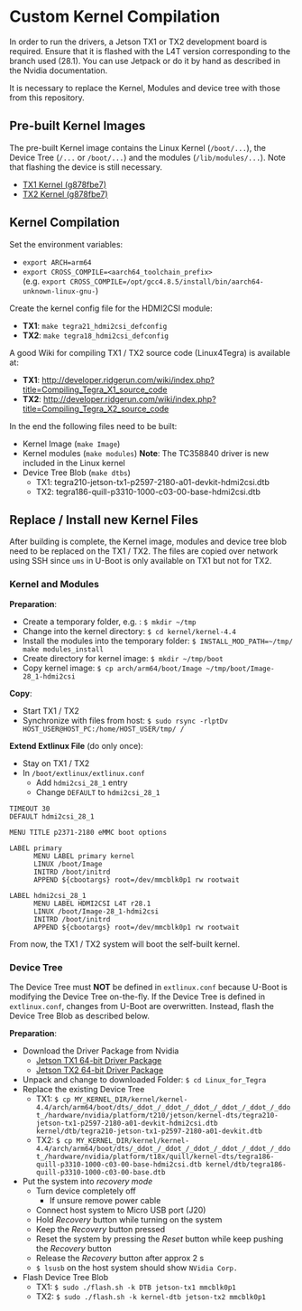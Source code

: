 # Custom Kernel Compilation

In order to run the drivers, a Jetson TX1 or TX2 development board is required. Ensure that it is flashed with the L4T version corresponding to the branch used (28.1). You can use Jetpack or do it by hand as described in the Nvidia documentation.

It is necessary to replace the Kernel, Modules and device tree with those from this repository.

## Pre-built Kernel Images
The pre-built Kernel image contains the Linux Kernel (`/boot/...`), the Device Tree (`/...` or `/boot/...`) and the modules (`/lib/modules/...`). Note that flashing the device is still necessary.

* [TX1 Kernel (g878fbe7)](https://drive.switch.ch/index.php/s/HXzr1NfkEbqQWPX)
* [TX2 Kernel (g878fbe7)](https://drive.switch.ch/index.php/s/d18AeSp6yi6xKG2)

## Kernel Compilation

Set the environment variables:
* `export ARCH=arm64`
* `export CROSS_COMPILE=<aarch64_toolchain_prefix>`    
(e.g. `export CROSS_COMPILE=/opt/gcc4.8.5/install/bin/aarch64-unknown-linux-gnu-`)

Create the kernel config file for the HDMI2CSI module:
* **TX1**: `make tegra21_hdmi2csi_defconfig`
* **TX2**: `make tegra18_hdmi2csi_defconfig`


A good Wiki for compiling TX1 / TX2 source code (Linux4Tegra) is available at:
* **TX1**: http://developer.ridgerun.com/wiki/index.php?title=Compiling_Tegra_X1_source_code
* **TX2**: http://developer.ridgerun.com/wiki/index.php?title=Compiling_Tegra_X2_source_code

In the end the following files need to be built:
* Kernel Image (`make Image`)
* Kernel modules (`make modules`) **Note**: The TC358840 driver is new included in the Linux kernel
* Device Tree Blob (`make dtbs`)
  * TX1: tegra210-jetson-tx1-p2597-2180-a01-devkit-hdmi2csi.dtb
  * TX2: tegra186-quill-p3310-1000-c03-00-base-hdmi2csi.dtb

## Replace / Install new Kernel Files
After building is complete, the Kernel image, modules and device tree blob need to be replaced on the TX1 / TX2. 
The files are copied over network using SSH since `ums` in U-Boot is only available on TX1 but not for TX2.

### Kernel and Modules
**Preparation**:
* Create a temporary folder, e.g. : `$ mkdir ~/tmp`
* Change into the kernel directory: `$ cd kernel/kernel-4.4`
* Install the modules into the temporary folder: `$ INSTALL_MOD_PATH=~/tmp/ make modules_install`
* Create directory for kernel image: `$ mkdir ~/tmp/boot`
* Copy kernel image: `$ cp arch/arm64/boot/Image ~/tmp/boot/Image-28_1-hdmi2csi`

**Copy**:
* Start TX1 / TX2
* Synchronize with files from host: `$ sudo rsync -rlptDv HOST_USER@HOST_PC:/home/HOST_USER/tmp/ /`

**Extend Extlinux File** (do only once):
* Stay on TX1 / TX2
* In `/boot/extlinux/extlinux.conf`
  * Add `hdmi2csi_28_1` entry
  * Change `DEFAULT` to `hdmi2csi_28_1`

```
TIMEOUT 30
DEFAULT hdmi2csi_28_1

MENU TITLE p2371-2180 eMMC boot options

LABEL primary
      MENU LABEL primary kernel
      LINUX /boot/Image
      INITRD /boot/initrd
      APPEND ${cbootargs} root=/dev/mmcblk0p1 rw rootwait

LABEL hdmi2csi_28_1
      MENU LABEL HDMI2CSI L4T r28.1
      LINUX /boot/Image-28_1-hdmi2csi
      INITRD /boot/initrd
      APPEND ${cbootargs} root=/dev/mmcblk0p1 rw rootwait
```
From now, the TX1 / TX2 system will boot the self-built kernel. 

### Device Tree

The Device Tree must **NOT** be defined in `extlinux.conf` because U-Boot is modifying the Device Tree on-the-fly. If the Device Tree is defined in `extlinux.conf`, changes from U-Boot are overwritten. Instead, flash the Device Tree Blob as described below.

**Preparation**:
* Download the Driver Package from Nvidia
  * [Jetson TX1 64-bit Driver Package](https://developer.nvidia.com/embedded/dlc/l4t-jetson-tx1-driver-package-28-1)
  * [Jetson TX2 64-bit Driver Package](https://developer.nvidia.com/embedded/dlc/l4t-jetson-tx2-driver-package-28-1)
* Unpack and change to downloaded Folder: `$ cd Linux_for_Tegra`
* Replace the existing Device Tree
  * TX1: `$ cp MY_KERNEL_DIR/kernel/kernel-4.4/arch/arm64/boot/dts/_ddot_/_ddot_/_ddot_/_ddot_/_ddot_/_ddot_/hardware/nvidia/platform/t210/jetson/kernel-dts/tegra210-jetson-tx1-p2597-2180-a01-devkit-hdmi2csi.dtb kernel/dtb/tegra210-jetson-tx1-p2597-2180-a01-devkit.dtb`
  * TX2: `$ cp MY_KERNEL_DIR/kernel/kernel-4.4/arch/arm64/boot/dts/_ddot_/_ddot_/_ddot_/_ddot_/_ddot_/_ddot_/hardware/nvidia/platform/t18x/quill/kernel-dts/tegra186-quill-p3310-1000-c03-00-base-hdmi2csi.dtb kernel/dtb/tegra186-quill-p3310-1000-c03-00-base.dtb`
* Put the system into _recovery mode_
  * Turn device completely off
    * If unsure remove power cable
  * Connect host system to Micro USB port (J20)
  * Hold _Recovery_ button while turning on the system
  * Keep the _Recovery_ button pressed
  * Reset the system by pressing the _Reset_ button while keep pushing the _Recovery_ button
  * Release the _Recovery_ button after approx 2 s
  * `$ lsusb` on the host system should show `NVidia Corp.`
* Flash Device Tree Blob
  * TX1: `$ sudo ./flash.sh -k DTB jetson-tx1 mmcblk0p1`
  * TX2: `$ sudo ./flash.sh -k kernel-dtb jetson-tx2 mmcblk0p1`


